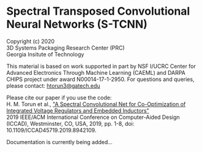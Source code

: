 # Spectral Transposed Convolutional Neural Networks (S-TCNN)
Copyright (c) 2020 <br />
3D Systems Packaging Research Center (PRC) <br />
Georgia Insitute of Technology <br />

This material is based on work supported in part by NSF I/UCRC Center for Advanced Electronics Through Machine Learning (CAEML) and DARPA CHIPS project under award N00014-17-1-2950.
For questions and queries, please contact: htorun3@gatech.edu

Please cite our paper if you use the code: <br />
H. M. Torun et al., ["A Spectral Convolutional Net for Co-Optimization of Integrated Voltage Regulators and Embedded Inductors"](https://ieeexplore.ieee.org/document/8942109) <br />
2019 IEEE/ACM International Conference on Computer-Aided Design (ICCAD), Westminster, CO, USA, 2019, pp. 1-8, doi: 10.1109/ICCAD45719.2019.8942109.

Documentation is currently being added...